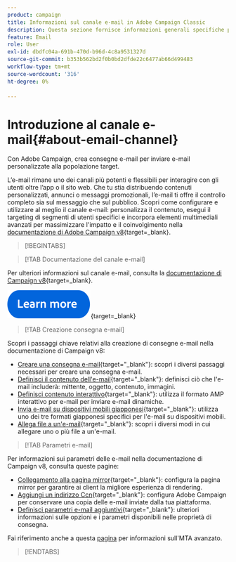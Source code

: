 ```yaml
---
product: campaign
title: Informazioni sul canale e-mail in Adobe Campaign Classic
description: Questa sezione fornisce informazioni generali specifiche per il canale e-mail in Adobe Campaign
feature: Email
role: User
exl-id: dbdfc04a-691b-470d-b96d-4c8a9531327d
source-git-commit: b353b562bd2f0b0bd2dfde22c6477ab66d499483
workflow-type: tm+mt
source-wordcount: '316'
ht-degree: 0%

---
```


# Introduzione al canale e-mail{#about-email-channel}

Con Adobe Campaign, crea consegne e-mail per inviare e-mail personalizzate alla popolazione target.

L’e-mail rimane uno dei canali più potenti e flessibili per interagire con gli utenti oltre l’app o il sito web. Che tu stia distribuendo contenuti personalizzati, annunci o messaggi promozionali, l’e-mail ti offre il controllo completo sia sul messaggio che sul pubblico. Scopri come configurare e utilizzare al meglio il canale e-mail: personalizza il contenuto, esegui il targeting di segmenti di utenti specifici e incorpora elementi multimediali avanzati per massimizzare l&#39;impatto e il coinvolgimento nella [documentazione di Adobe Campaign v8](https://experienceleague.adobe.com/it/docs/campaign/campaign-v8/send/emails/email){target=_blank}.




>[!BEGINTABS]

>[!TAB Documentazione del canale e-mail]

Per ulteriori informazioni sul canale e-mail, consulta la [documentazione di Campaign v8](https://experienceleague.adobe.com/it/docs/campaign/campaign-v8/send/emails/email){target=_blank}.


[![immagine](../../assets/do-not-localize/learn-more-button.svg)](https://experienceleague.adobe.com/it/docs/campaign/campaign-v8/send/emails/email){target=_blank}


>[!TAB Creazione consegna e-mail]

Scopri i passaggi chiave relativi alla creazione di consegne e-mail nella documentazione di Campaign v8:

* [Creare una consegna e-mail](https://experienceleague.adobe.com/docs/campaign/campaign-v8/send/emails/email.html?lang=it){target="_blank"}: scopri i diversi passaggi necessari per creare una consegna e-mail.
* [Definisci il contenuto dell&#39;e-mail](https://experienceleague.adobe.com/docs/campaign/campaign-v8/send/emails/defining-the-email-content.html?lang=it){target="_blank"}: definisci ciò che l&#39;e-mail includerà: mittente, oggetto, contenuto, immagini.
* [Definisci contenuto interattivo](https://experienceleague.adobe.com/docs/campaign/campaign-v8/send/emails/defining-interactive-content.html?lang=it){target="_blank"}: utilizza il formato AMP interattivo per e-mail per inviare e-mail dinamiche.
* [Invia e-mail su dispositivi mobili giapponesi](https://experienceleague.adobe.com/docs/campaign/campaign-v8/send/emails/sending-emails-on-japanese-mobiles.html?lang=it){target="_blank"}: utilizza uno dei tre formati giapponesi specifici per l&#39;e-mail su dispositivi mobili.
* [Allega file a un&#39;e-mail](https://experienceleague.adobe.com/docs/campaign/campaign-v8/send/emails/attaching-files.html?lang=it){target="_blank"}: scopri i diversi modi in cui allegare uno o più file a un&#39;e-mail.


>[!TAB Parametri e-mail]

Per informazioni sui parametri delle e-mail nella documentazione di Campaign v8, consulta queste pagine:

* [Collegamento alla pagina mirror](https://experienceleague.adobe.com/docs/campaign/campaign-v8/send/emails/mirror-page.html?lang=it){target="_blank"}: configura la pagina mirror per garantire ai client la migliore esperienza di rendering.
* [Aggiungi un indirizzo Ccn](https://experienceleague.adobe.com/docs/campaign/campaign-v8/send/emails/email-bcc.html?lang=it){target="_blank"}: configura Adobe Campaign per conservare una copia delle e-mail inviate dalla tua piattaforma.
* [Definisci parametri e-mail aggiuntivi](https://experienceleague.adobe.com/docs/campaign/campaign-v8/send/emails/email-parameters.html?lang=it){target="_blank"}: ulteriori informazioni sulle opzioni e i parametri disponibili nelle proprietà di consegna.

Fai riferimento anche a questa [pagina](sending-with-enhanced-mta.md) per informazioni sull&#39;MTA avanzato.

>[!ENDTABS]





<!--
Adobe Campaign lets you mass deliver personalized electronic messages to a target population.

Before starting sending emails:

* Make sure recipient profiles contain at least an email address.
* Learn more about the Adobe Campaign [Delivery best practices](delivery-best-practices.md).
* Read out these sections to learn more about Deliverability: [Deliverability management in Campaign](about-deliverability.md) and [Deliverability best practices guide](https://experienceleague.adobe.com/docs/deliverability-learn/deliverability-best-practice-guide/introduction.html?lang=it).

The key steps to send an email are as follows:

* [Create an email delivery](creating-an-email-delivery.md)
* [Define the target population](steps-defining-the-target-population.md)
* [Define the email content](defining-the-email-content.md)
* [Send the email](sending-messages.md)
* [Monitor the delivery](about-delivery-monitoring.md)

The sections below provide information that is specific to the email channel. For global information on how to create a delivery, refer to [this section](steps-about-delivery-creation-steps.md).
-->
